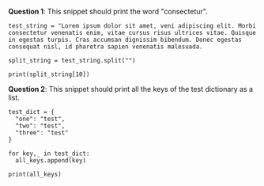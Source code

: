 **Question 1**: This snippet should print the word "consectetur".
```
test_string = "Lorem ipsum dolor sit amet, veni adipiscing elit. Morbi consectetur venenatis enim, vitae cursus risus ultrices vitae. Quisque in egestas turpis. Cras accumsan dignissim bibendum. Donec egestas consequat nisl, id pharetra sapien venenatis malesuada.

split_string = test_string.split("")

print(split_string[10])
```

**Question 2**: This snippet should print all the keys of the test dictionary as a list. 
```
test_dict = {
  "one": "test",
  "two": "test",
  "three": "test"
}

for key,_ in test_dict:
  all_keys.append(key)

print(all_keys)
```
